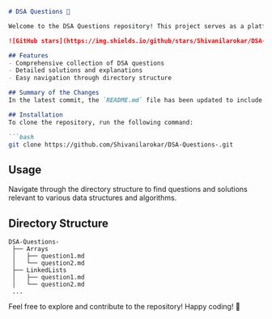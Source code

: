 ```markdown
# DSA Questions 🚀

Welcome to the DSA Questions repository! This project serves as a platform for developers and learners to practice and enhance their skills in Data Structures and Algorithms (DSA). This repository is designed to help you improve your understanding of various data structures and algorithms through a collection of questions and solutions.

![GitHub stars](https://img.shields.io/github/stars/Shivanilarokar/DSA-Questions-?style=social) ![Forks](https://img.shields.io/github/forks/Shivanilarokar/DSA-Questions-?style=social)

## Features
- Comprehensive collection of DSA questions
- Detailed solutions and explanations
- Easy navigation through directory structure

## Summary of the Changes
In the latest commit, the `README.md` file has been updated to include a new section that highlights the features of the repository, making it easier for users to understand what they can expect. Additionally, some formatting adjustments were made for improved readability.

## Installation
To clone the repository, run the following command:

```bash
git clone https://github.com/Shivanilarokar/DSA-Questions-.git
```

## Usage
Navigate through the directory structure to find questions and solutions relevant to various data structures and algorithms.

## Directory Structure
```
DSA-Questions-
 ├── Arrays
 │   ├── question1.md
 │   └── question2.md
 ├── LinkedLists
 │   ├── question1.md
 │   └── question2.md
 ...
```

Feel free to explore and contribute to the repository! Happy coding! 🎉
```